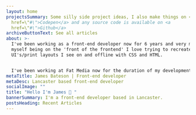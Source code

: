 ```yaml
---
layout: home
projectsSummary: Some silly side project ideas, I also make things on <a
  href=\"#\">Codepen</a> and any source code is available on <a
  href=\"#\">Github</a>
archiveButtonText: See all articles
about: >-
  I've been working as a front-end developer now for 6 years and very much see
  myself being on the 'front of the frontend' I love trying to recreate
  UI's/print layouts I see on and offline with CSS and HTML.


  I've been working at Fat Media now for the duration of my development career and live and work in Lancaster.
metaTitle: James Bateson | Front-end developer
metaDesc: Lancaster based front-end developer
socialImage: ""
title: "Hello I'm James 👋 "
bannerSummary: I'm a front-end developer based in Lancaster.
postsHeading: Recent Articles
---
```

